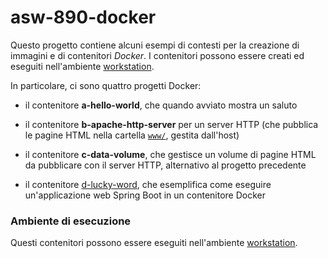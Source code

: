 # asw-890-docker

Questo progetto contiene alcuni esempi di contesti per la creazione di immagini e di contenitori *Docker*. 
I contenitori possono essere creati ed eseguiti nell'ambiente [workstation](../../environments/workstation/). 

In particolare, ci sono quattro progetti Docker: 

* il contenitore **a-hello-world**, che quando avviato mostra un saluto 

* il contenitore **b-apache-http-server** per un server HTTP 
  (che pubblica le pagine HTML nella cartella [`www/`](www/), gestita dall'host) 

* il contenitore **c-data-volume**, che gestisce un volume di pagine HTML da pubblicare con il server HTTP, alternativo al progetto precedente 

* il contenitore [d-lucky-word](d-lucky-word/), che esemplifica come eseguire un'applicazione web Spring Boot in un contenitore Docker 

### Ambiente di esecuzione 

Questi contenitori possono essere eseguiti nell'ambiente [workstation](../../environments/workstation/). 

